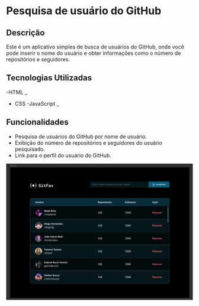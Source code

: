 # Pesquisa de usuário do GitHub

## Descrição
Este é um aplicativo simples de busca de usuários do GitHub, onde você pode inserir o nome do usuário e obter informações como o número de repositórios e seguidores.

## Tecnologias Utilizadas
-HTML _
- CSS
-JavaScript _

## Funcionalidades
- Pesquisa de usuários do GitHub por nome de usuário.
- Exibição do número de repositórios e seguidores do usuário pesquisado.
- Link para o perfil do usuário do GitHub.
 
 ![Alt text](assets/Untitled%20(3).png)